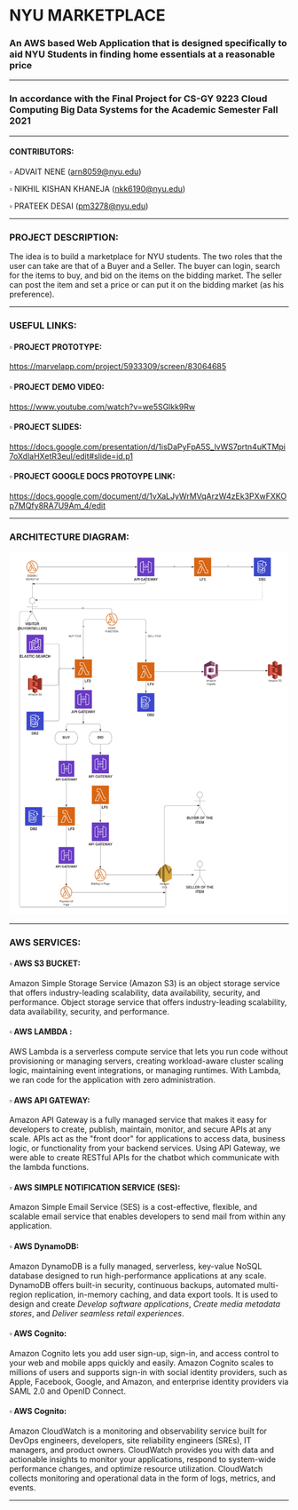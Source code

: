 # NYU MARKETPLACE
### An AWS based Web Application that is designed specifically to aid NYU Students in finding home essentials at a reasonable price
***
### In accordance with the Final Project for CS-GY 9223 Cloud Computing Big Data Systems for the Academic Semester Fall 2021
***
#### CONTRIBUTORS: 
   ▫️ ADVAIT NENE (arn8059@nyu.edu)
  
   ▫️ NIKHIL KISHAN KHANEJA (nkk6190@nyu.edu)
  
   ▫️ PRATEEK DESAI (pm3278@nyu.edu)
***
### PROJECT DESCRIPTION:
The idea is to build a marketplace for NYU students. The two roles that the user can take are that of a Buyer and a Seller. The buyer can login, search for the items to buy, and bid on the items on the bidding market. The seller can post the item and set a price or can put it on the bidding market (as his preference).
***
### USEFUL LINKS:

#### ▫️ PROJECT PROTOTYPE: 
https://marvelapp.com/project/5933309/screen/83064685 

#### ▫️ PROJECT DEMO VIDEO:
https://www.youtube.com/watch?v=we5SGlkk9Rw

#### ▫️ PROJECT SLIDES: 
https://docs.google.com/presentation/d/1isDaPyFpA5S_lvWS7prtn4uKTMpi7oXdlaHXetR3euI/edit#slide=id.p1

#### ▫️ PROJECT GOOGLE DOCS PROTOYPE LINK: 
https://docs.google.com/document/d/1vXaLJyWrMVqArzW4zEk3PXwFXKOp7MQfy8RA7U9Am_4/edit
***
### ARCHITECTURE DIAGRAM:
![alt_text](https://github.com/nikhilkhaneja/NYU-MarketPlace/blob/main/Architexture_Diagram.png)
***
### AWS SERVICES:

#### ▫️ AWS S3 BUCKET: 
Amazon Simple Storage Service (Amazon S3) is an object storage service that offers industry-leading scalability, data availability, security, and performance. Object storage service that offers industry-leading scalability, data availability, security, and performance.

#### ▫️ AWS LAMBDA : 
AWS Lambda is a serverless compute service that lets you run code without provisioning or managing servers, creating workload-aware cluster scaling logic, maintaining event integrations, or managing runtimes. With Lambda, we ran code for the application with zero administration. 

#### ▫️ AWS API GATEWAY: 
Amazon API Gateway is a fully managed service that makes it easy for developers to create, publish, maintain, monitor, and secure APIs at any scale. APIs act as the "front door" for applications to access data, business logic, or functionality from your backend services. Using API Gateway, we were able to create RESTful APIs  for the chatbot which communicate with the lambda functions. 

#### ▫️ AWS SIMPLE NOTIFICATION SERVICE (SES): 
Amazon Simple Email Service (SES) is a cost-effective, flexible, and scalable email service that enables developers to send mail from within any application. 

#### ▫️ AWS DynamoDB:
Amazon DynamoDB is a fully managed, serverless, key-value NoSQL database designed to run high-performance applications at any scale. DynamoDB offers built-in security, continuous backups, automated multi-region replication, in-memory caching, and data export tools. It is used to design and create _Develop software applications_, _Create media metadata stores_, and _Deliver seamless retail experiences_.

#### ▫️ AWS Cognito:
Amazon Cognito lets you add user sign-up, sign-in, and access control to your web and mobile apps quickly and easily. Amazon Cognito scales to millions of users and supports sign-in with social identity providers, such as Apple, Facebook, Google, and Amazon, and enterprise identity providers via SAML 2.0 and OpenID Connect. 

#### ▫️ AWS Cognito:
Amazon CloudWatch is a monitoring and observability service built for DevOps engineers, developers, site reliability engineers (SREs), IT managers, and product owners. CloudWatch provides you with data and actionable insights to monitor your applications, respond to system-wide performance changes, and optimize resource utilization. CloudWatch collects monitoring and operational data in the form of logs, metrics, and events. 
***

